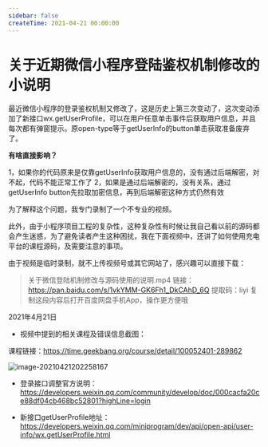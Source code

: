 ```yaml
---
sidebar: false
createTime: 2021-04-21 00:00:00
---
```

# 关于近期微信小程序登陆鉴权机制修改的小说明

最近微信小程序的登录鉴权机制又修改了，这是历史上第三次变动了，这次变动添加了新接口wx.getUserProfile，可以在用户任意单击事件后获取用户信息，并且每次都有弹窗提示。原open-type等于getUserInfo的button单击获取准备废弃了。

**有啥直接影响？**

1，如果你的代码原来是仅靠getUserInfo获取用户信息的，没有通过后端解密，对不起，代码不能正常工作了
2，如果是通过后端解密的，没有关系，通过getUserInfo button先拉取加密信息，再到后端解密这种方式仍然有效

为了解释这个问题，我专门录制了一个不专业的视频。

此外，由于小程序项目工程的复杂性，这种复杂性有时候让我自己看以前的源码都会产生迷惑，为了避免读者产生这种困扰，我在下面视频中，还讲了如何使用充电平台的课程源码，及需要注意的事项。

由于视频是临时录制，就不上传视频号或其它网站了，感兴趣可以直接下载：

> 关于微信登陆机制修改与源码使用的说明.mp4
> 链接：https://pan.baidu.com/s/1vkYMM-GK6Fh1_DkCAhD_6Q 
> 提取码：liyi 
> 复制这段内容后打开百度网盘手机App，操作更方便哦

2021年4月21日

- 视频中提到的相关课程及错误信息截图：

课程链接：https://time.geekbang.org/course/detail/100052401-289862

![image-20210421202258167](https://cdn.jsdelivr.net/gh/rixingyike/images/2021/2021042121003420210421202300image-20210421202258167.png)

- 登录接口调整官方说明：https://developers.weixin.qq.com/community/develop/doc/000cacfa20ce88df04cb468bc52801?highLine=login

- 新接口getUserProfile地址：https://developers.weixin.qq.com/miniprogram/dev/api/open-api/user-info/wx.getUserProfile.html